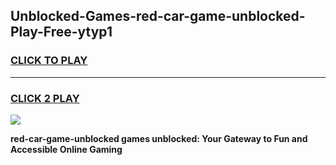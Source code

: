 
## Unblocked-Games-red-car-game-unblocked-Play-Free-ytyp1
<h3>
<a href="https://premium76.site?title=red-car-game-unblocked&ref=21A">CLICK TO PLAY</a></h3>
<hr>

<h3>
<a href="https://premium76.site?title=red-car-game-unblocked&ref=21A">CLICK 2 PLAY</a>
  
</h3>

<a href="https://premium76.site?title=red-car-game-unblocked&ref=21A"><img src="https://clearcache.store/games.png"></a>


**red-car-game-unblocked games unblocked: Your Gateway to Fun and Accessible Online Gaming**
